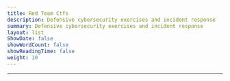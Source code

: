 ```yaml
---
title: Red Team Ctfs
description: Defensive cybersecurity exercises and incident response
summary: Defensive cybersecurity exercises and incident response
layout: list
ShowDate: false
showWordCount: false
showReadingTime: false
weight: 10
---
```


---

